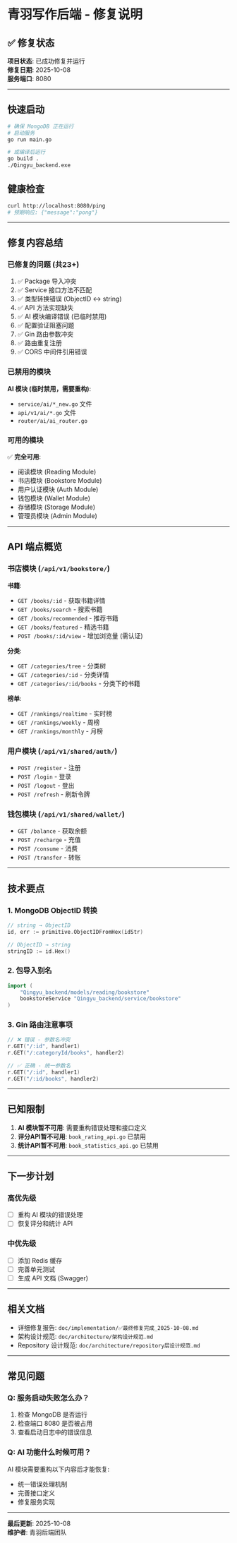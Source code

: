 # 青羽写作后端 - 修复说明

## ✅ 修复状态

**项目状态**: 已成功修复并运行  
**修复日期**: 2025-10-08  
**服务端口**: 8080

---

## 快速启动

```bash
# 确保 MongoDB 正在运行
# 启动服务
go run main.go

# 或编译后运行
go build .
./Qingyu_backend.exe
```

## 健康检查

```bash
curl http://localhost:8080/ping
# 预期响应: {"message":"pong"}
```

---

## 修复内容总结

### 已修复的问题 (共23+)

1. ✅ Package 导入冲突
2. ✅ Service 接口方法不匹配
3. ✅ 类型转换错误 (ObjectID ↔ string)
4. ✅ API 方法实现缺失
5. ✅ AI 模块编译错误 (已临时禁用)
6. ✅ 配置验证阻塞问题
7. ✅ Gin 路由参数冲突
8. ✅ 路由重复注册
9. ✅ CORS 中间件引用错误

### 已禁用的模块

**AI 模块 (临时禁用，需要重构)**:
- `service/ai/*_new.go` 文件
- `api/v1/ai/*.go` 文件  
- `router/ai/ai_router.go`

### 可用的模块

✅ **完全可用**:
- 阅读模块 (Reading Module)
- 书店模块 (Bookstore Module)
- 用户认证模块 (Auth Module)
- 钱包模块 (Wallet Module)
- 存储模块 (Storage Module)
- 管理员模块 (Admin Module)

---

## API 端点概览

### 书店模块 (`/api/v1/bookstore/`)

**书籍**:
- `GET /books/:id` - 获取书籍详情
- `GET /books/search` - 搜索书籍
- `GET /books/recommended` - 推荐书籍
- `GET /books/featured` - 精选书籍
- `POST /books/:id/view` - 增加浏览量 (需认证)

**分类**:
- `GET /categories/tree` - 分类树
- `GET /categories/:id` - 分类详情
- `GET /categories/:id/books` - 分类下的书籍

**榜单**:
- `GET /rankings/realtime` - 实时榜
- `GET /rankings/weekly` - 周榜
- `GET /rankings/monthly` - 月榜

### 用户模块 (`/api/v1/shared/auth/`)

- `POST /register` - 注册
- `POST /login` - 登录
- `POST /logout` - 登出
- `POST /refresh` - 刷新令牌

### 钱包模块 (`/api/v1/shared/wallet/`)

- `GET /balance` - 获取余额
- `POST /recharge` - 充值
- `POST /consume` - 消费
- `POST /transfer` - 转账

---

## 技术要点

### 1. MongoDB ObjectID 转换

```go
// string → ObjectID
id, err := primitive.ObjectIDFromHex(idStr)

// ObjectID → string  
stringID := id.Hex()
```

### 2. 包导入别名

```go
import (
    "Qingyu_backend/models/reading/bookstore"
    bookstoreService "Qingyu_backend/service/bookstore"
)
```

### 3. Gin 路由注意事项

```go
// ❌ 错误 - 参数名冲突
r.GET("/:id", handler1)
r.GET("/:categoryId/books", handler2)

// ✅ 正确 - 统一参数名
r.GET("/:id", handler1)
r.GET("/:id/books", handler2)
```

---

## 已知限制

1. **AI 模块暂不可用**: 需要重构错误处理和接口定义
2. **评分API暂不可用**: `book_rating_api.go` 已禁用
3. **统计API暂不可用**: `book_statistics_api.go` 已禁用

---

## 下一步计划

### 高优先级
- [ ] 重构 AI 模块的错误处理
- [ ] 恢复评分和统计 API

### 中优先级
- [ ] 添加 Redis 缓存
- [ ] 完善单元测试
- [ ] 生成 API 文档 (Swagger)

---

## 相关文档

- 详细修复报告: `doc/implementation/✅最终修复完成_2025-10-08.md`
- 架构设计规范: `doc/architecture/架构设计规范.md`
- Repository 设计规范: `doc/architecture/repository层设计规范.md`

---

## 常见问题

### Q: 服务启动失败怎么办？

1. 检查 MongoDB 是否运行
2. 检查端口 8080 是否被占用
3. 查看启动日志中的错误信息

### Q: AI 功能什么时候可用？

AI 模块需要重构以下内容后才能恢复:
- 统一错误处理机制
- 完善接口定义
- 修复服务实现

---

**最后更新**: 2025-10-08  
**维护者**: 青羽后端团队

